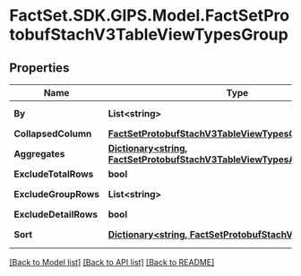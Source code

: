 # FactSet.SDK.GIPS.Model.FactSetProtobufStachV3TableViewTypesGroup

## Properties

Name | Type | Description | Notes
------------ | ------------- | ------------- | -------------
**By** | **List&lt;string&gt;** |  | [optional] [readonly] 
**CollapsedColumn** | [**FactSetProtobufStachV3TableViewTypesCollapsedColumn**](FactSetProtobufStachV3TableViewTypesCollapsedColumn.md) |  | [optional] 
**Aggregates** | [**Dictionary&lt;string, FactSetProtobufStachV3TableViewTypesAggregate&gt;**](FactSetProtobufStachV3TableViewTypesAggregate.md) |  | [optional] [readonly] 
**ExcludeTotalRows** | **bool** |  | [optional] 
**ExcludeGroupRows** | **List&lt;string&gt;** |  | [optional] [readonly] 
**ExcludeDetailRows** | **bool** |  | [optional] 
**Sort** | [**Dictionary&lt;string, FactSetProtobufStachV3Sort&gt;**](FactSetProtobufStachV3Sort.md) |  | [optional] [readonly] 

[[Back to Model list]](../README.md#documentation-for-models) [[Back to API list]](../README.md#documentation-for-api-endpoints) [[Back to README]](../README.md)

